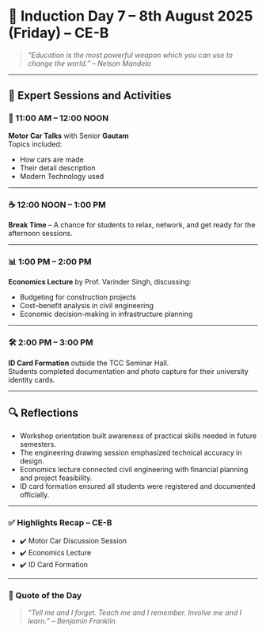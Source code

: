 # 📘 Induction Day 7 – 8th August 2025 (Friday) – CE-B

> _“Education is the most powerful weapon which you can use to change the world.” – Nelson Mandela_

---

## 🎤 Expert Sessions and Activities


### 📐 11:00 AM – 12:00 NOON  
**Motor Car Talks** with Senior **Gautam**  
Topics included:
- How cars are made
- Their detail description 
- Modern Technology used

---

### ☕ 12:00 NOON – 1:00 PM  
**Break Time** – A chance for students to relax, network, and get ready for the afternoon sessions.

---

### 📊 1:00 PM – 2:00 PM  
**Economics Lecture** by Prof. Varinder Singh, discussing:
- Budgeting for construction projects  
- Cost–benefit analysis in civil engineering  
- Economic decision-making in infrastructure planning

---

### 🛠️ 2:00 PM – 3:00 PM  
**ID Card Formation** outside the TCC Seminar Hall.  
Students completed documentation and photo capture for their university identity cards.

---

## 🔍 Reflections
- Workshop orientation built awareness of practical skills needed in future semesters.  
- The engineering drawing session emphasized technical accuracy in design.  
- Economics lecture connected civil engineering with financial planning and project feasibility.  
- ID card formation ensured all students were registered and documented officially.

---

### ✅ Highlights Recap – CE-B 
- ✔️ Motor Car Discussion Session  
- ✔️ Economics Lecture  
- ✔️ ID Card Formation

---

### 📌 Quote of the Day  
> _“Tell me and I forget. Teach me and I remember. Involve me and I learn.” – Benjamin Franklin_
